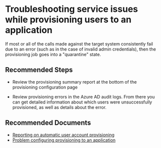 <properties
	pageTitle="Troubleshooting provisioning service issues"
	description="Troubleshooting provisioning service issues"
	infoBubbleText="Troubleshooting provisioning service issues"
	service="microsoft.activedirectory"
	resource="activedirectory"
	authors="ArvindHarinder1"
	ms.author="ArvindHarinder1"
	displayOrder=""
	selfHelpType="generic"
	supportTopicIds="32684509"
	productPesIds="16666"
	articleId="4bdf7902-fce3-428b-8587-80fcfd1988fd"
	cloudEnvironments="public, Fairfax, Mooncake"
	ownershipId="AzureIdentity_AzureActiveDirectoryConnect"
/>

# Troubleshooting service issues while provisioning users to an application

If most or all of the calls made against the target system consistently fail due to an error (such as in the case of invalid admin credentials), then the provisioning job goes into a "quarantine" state.

## **Recommended Steps**

* Review the provisioning summary report at the bottom of the provisioning configuration page

* Review provisioning errors in the Azure AD audit logs. From there you can get detailed information about which users were unsuccessfully provisioned, as well as details about the error. 

## **Recommended Documents**

* [Reporting on automatic user account provisioning](https://docs.microsoft.com/azure/active-directory/manage-apps/check-status-user-account-provisioning)
* [Problem configuring provisioning to an application](https://docs.microsoft.com/azure/active-directory/manage-apps/application-provisioning-config-problem)